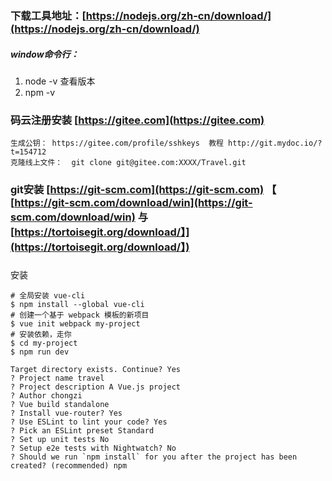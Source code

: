 ### 下载工具地址：[https://nodejs.org/zh-cn/download/](https://nodejs.org/zh-cn/download/)

##### window命令行：

1. node -v 查看版本
2. npm -v

### 码云注册安装 [https://gitee.com](https://gitee.com)

```
生成公钥： https://gitee.com/profile/sshkeys  教程 http://git.mydoc.io/?t=154712
克隆线上文件：  git clone git@gitee.com:XXXX/Travel.git
```

### git安装 [https://git-scm.com](https://git-scm.com) 【 [https://git-scm.com/download/win](https://git-scm.com/download/win) 与 [https://tortoisegit.org/download/】](https://tortoisegit.org/download/】)

### 

安装

    # 全局安装 vue-cli
    $ npm install --global vue-cli
    # 创建一个基于 webpack 模板的新项目
    $ vue init webpack my-project
    # 安装依赖，走你
    $ cd my-project
    $ npm run dev

    Target directory exists. Continue? Yes
    ? Project name travel
    ? Project description A Vue.js project
    ? Author chongzi
    ? Vue build standalone
    ? Install vue-router? Yes
    ? Use ESLint to lint your code? Yes
    ? Pick an ESLint preset Standard
    ? Set up unit tests No
    ? Setup e2e tests with Nightwatch? No
    ? Should we run `npm install` for you after the project has been created? (recommended) npm



